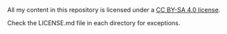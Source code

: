 All my content in this repository is licensed under a [CC BY-SA 4.0 license](https://creativecommons.org/licenses/by-sa/4.0/).

Check the LICENSE.md file in each directory for exceptions.